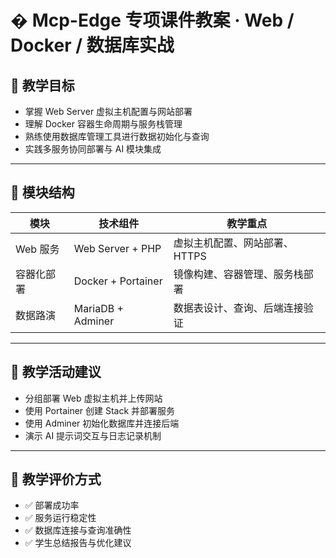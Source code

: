 # � Mcp-Edge 专项课件教案 · Web / Docker / 数据库实战

## 🎯 教学目标

- 掌握 Web Server 虚拟主机配置与网站部署
- 理解 Docker 容器生命周期与服务栈管理
- 熟练使用数据库管理工具进行数据初始化与查询
- 实践多服务协同部署与 AI 模块集成

---

## 🧩 模块结构

| 模块       | 技术组件             | 教学重点                         |
|------------|----------------------|----------------------------------|
| Web 服务   | Web Server + PHP     | 虚拟主机配置、网站部署、HTTPS   |
| 容器化部署 | Docker + Portainer   | 镜像构建、容器管理、服务栈部署 |
| 数据路演   | MariaDB + Adminer    | 数据表设计、查询、后端连接验证 |

---

## 🧪 教学活动建议

- 分组部署 Web 虚拟主机并上传网站
- 使用 Portainer 创建 Stack 并部署服务
- 使用 Adminer 初始化数据库并连接后端
- 演示 AI 提示词交互与日志记录机制

---

## 📣 教学评价方式

- ✅ 部署成功率
- ✅ 服务运行稳定性
- ✅ 数据库连接与查询准确性
- ✅ 学生总结报告与优化建议
